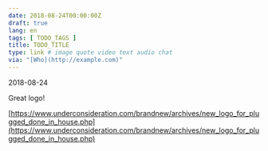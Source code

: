 ```yaml
---
date: 2018-08-24T00:00:00Z
draft: true
lang: en
tags: [ TODO_TAGS ]
title: TODO_TITLE
type: link # image quote video text audio chat
via: "[Who](http://example.com)"
---
```



2018-08-24

Great logo!

[https://www.underconsideration.com/brandnew/archives/new_logo_for_plugged_done_in_house.php](https://www.underconsideration.com/brandnew/archives/new_logo_for_plugged_done_in_house.php)

